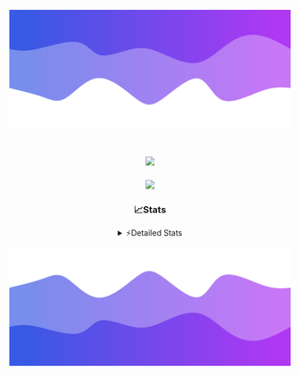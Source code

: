![Header](./header.png)
<div align="center">

<h1 align="center">
  <a href="https://git.io/typing-svg">
    <img src="https://readme-typing-svg.herokuapp.com/?lines=Hello,+There!+%F0%9F%91%8B;This+is+chicho.;Owner+on+Ocean;&center=true&size=25">
  </a>
</h1>
  
<p align="center">
  <img src="https://lanyard.cnrad.dev/api/852683595378196480" />
</p>

### 📈Stats
<details>
    <summary> ⚡Detailed Stats</summary>
    <br/>

<!--START_SECTION:waka-->
![Code Time](http://img.shields.io/badge/Code%20Time-1%2C003%20hrs%2043%20mins-blue)

![Profile Views](http://img.shields.io/badge/Profile%20Views-0-blue)

**🐱 My GitHub Data** 

> 📦 188.1 kB Used in GitHub's Storage 
 > 
> 🏆 0 Contributions in the Year 2025
 > 
> 🚫 Not Opted to Hire
 > 
> 📜 15 Public Repositories 
 > 
> 🔑 13 Private Repositories 
 > 
**I'm a Night 🦉** 

```text
🌞 Morning                24 commits          █░░░░░░░░░░░░░░░░░░░░░░░░   04.58 % 
🌆 Daytime                72 commits          ███░░░░░░░░░░░░░░░░░░░░░░   13.74 % 
🌃 Evening                236 commits         ███████████░░░░░░░░░░░░░░   45.04 % 
🌙 Night                  192 commits         █████████░░░░░░░░░░░░░░░░   36.64 % 
```
📅 **I'm Most Productive on Friday** 

```text
Monday                   28 commits          █░░░░░░░░░░░░░░░░░░░░░░░░   05.34 % 
Tuesday                  115 commits         █████░░░░░░░░░░░░░░░░░░░░   21.95 % 
Wednesday                83 commits          ████░░░░░░░░░░░░░░░░░░░░░   15.84 % 
Thursday                 67 commits          ███░░░░░░░░░░░░░░░░░░░░░░   12.79 % 
Friday                   125 commits         ██████░░░░░░░░░░░░░░░░░░░   23.85 % 
Saturday                 59 commits          ███░░░░░░░░░░░░░░░░░░░░░░   11.26 % 
Sunday                   47 commits          ██░░░░░░░░░░░░░░░░░░░░░░░   08.97 % 
```


📊 **This Week I Spent My Time On** 

```text
🕑︎ Time Zone: America/Argentina/Buenos_Aires

💬 Programming Languages: 
TypeScript               44 hrs 49 mins      ███████████████████████░░   93.82 % 
JSON                     57 mins             █░░░░░░░░░░░░░░░░░░░░░░░░   02.01 % 
Other                    27 mins             ░░░░░░░░░░░░░░░░░░░░░░░░░   00.95 % 
JavaScript               26 mins             ░░░░░░░░░░░░░░░░░░░░░░░░░   00.92 % 
Python                   17 mins             ░░░░░░░░░░░░░░░░░░░░░░░░░   00.60 % 

🔥 Editors: 
Cursor                   47 hrs 46 mins      █████████████████████████   100.00 % 

🐱‍💻 Projects: 
ocean-backend            43 hrs 51 mins      ███████████████████████░░   91.79 % 
backend-ocean            2 hrs 2 mins        █░░░░░░░░░░░░░░░░░░░░░░░░   04.26 % 
Proyecto                 48 mins             ░░░░░░░░░░░░░░░░░░░░░░░░░   01.68 % 
frontend-ocean           28 mins             ░░░░░░░░░░░░░░░░░░░░░░░░░   00.98 % 
Unknown Project          23 mins             ░░░░░░░░░░░░░░░░░░░░░░░░░   00.82 % 

💻 Operating System: 
Windows                  47 hrs 46 mins      █████████████████████████   100.00 % 
```

**I Mostly Code in JavaScript** 

```text
JavaScript               8 repos             ██████░░░░░░░░░░░░░░░░░░░   24.24 % 
HTML                     7 repos             █████░░░░░░░░░░░░░░░░░░░░   21.21 % 
TypeScript               4 repos             ███░░░░░░░░░░░░░░░░░░░░░░   12.12 % 
Astro                    2 repos             ██░░░░░░░░░░░░░░░░░░░░░░░   06.06 % 
SCSS                     1 repo              █░░░░░░░░░░░░░░░░░░░░░░░░   03.03 % 
```




 Last Updated on 24/01/2025 03:18:01 UTC
<!--END_SECTION:waka-->
</details>

![Footer](./footer.png)
